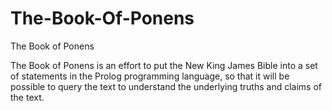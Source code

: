 # The-Book-Of-Ponens
The Book of Ponens

The Book of Ponens is an effort to put the New King James Bible into a set
of statements in the Prolog programming language, so that it will be possible
to query the text to understand the underlying truths and claims of the text.
